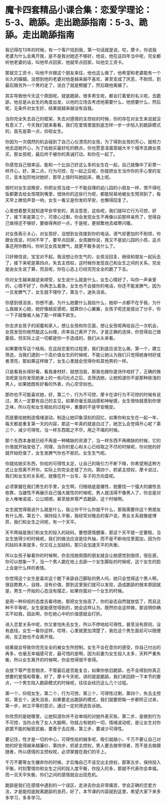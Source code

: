 # 魔卡四套精品小课合集：恋爱学理论：5-3、跪舔。走出跪舔指南：5-3、跪舔。走出跪舔指南

我记得在13年的时候，有一个客户找到我，第一句话就是说，哎，摩卡，你说我老婆为什么会离开我，是不是我对她还不够好，他说，他在这四年当中呢，完全都听他老婆的话，叫他早点回家，他就早点回家，叫他交工资卡。

那就交工资卡，叫他不许跟这个朋友来往，他也这么做了，他希望和老婆能有一个长久的婚姻，没想到他的老婆对他是越来越不喜欢，甚至变成了厌恶，不耐烦，到最后跟另外一个男的走了，说白了就是劈腿了，然后跟他离婚了。

其实导致他今天这个原因呢，就是跪舔，很多男生呢，都会打着爱的名义呢，去跪舔，他总是从女生的角度出发，以他的立场去考虑他需要什么，他想要什么，然后呢，无条件对女生好，结果就越来越没有自我。

当你完全失去自己的框架，失去对感情的主控权的时候，你的存在对女生来说就没有意义了，今天我们就来看看，我们在爱情里面到底怎样一步一步陷入到跪舔模式的，首先是第一点，仰视女生。

你因为一次偶然的机会碰到了自己心仪漂亮的女孩，为了得到女孩的芳心，就努力地去逗她开心，为了给她买最好吃的糕点，你也愿意凌晨穿越大半个城市去跟女孩买，那女孩呢，最后终于被你的真诚打动，和你在一起了。

你感觉自己很幸运，能和一个比自己好这么多的女生在一起，自己就像中了彩票一样开心，好，第二点，行为可控，在一起之后呢，你就把女生当作你的手心里的宝贝，变本加厉地对她好，那早上按时叫她起床，晚上呢。

按时对女生说晚安，你把女孩当成一个不能自理的幼儿园的小朋友一样，恨不得吃饭都要去给女孩喂到嘴里，很快你的这些行为呢，都能轻易地被女生预测到了，每天早上微信声音一响，女生一看又是你发的早安，也懒得回复了。

心里想着整天就知道早安早安的，真没意思，这些呢，我们就叫它行为可控，好了，接下来是第三个，可德心过剩，你会发现女生不再像以前那样亲热了，觉得自己做得还不够好，要做得再好一点，于是呢，更频繁地去嘘寒问暖。

对女孩表示关心，对女孩好，没想到女孩接到你的电话，语气却更加的不耐烦，你跟女孩说，时间不早了，要早点回家，女孩跟你说，我又不是幼儿园的小孩，这点事还用你教吗，你听见女孩发脾气，就更不敢多说什么了。

只好微信说，宝宝对不起，我没想让你生气的，女孩没回复，继续和朋友一起玩去了，接下来呢是第四点，失去主控权，这时候你发现自己和女生之间的关系，完全是由女生说了算，而且呢，你在心态上已经完完全全的跪了下去。

你对女生越来越逆来顺受，女生说什么就是什么，女生心情好了，叫你一声亲爱的，心情不好了，你再怎么着急，女生也不会接你的电话，你还不能发脾气，因为一旦发脾气了，女生就不理你了，第五个，迷失沮丧。

你感到很沮丧，你想不通，为什么她要什么我给什么，她却一点都不在乎我，为什么我越关心她，她好像越反感呢，就算你小心翼翼，女孩子呢还是提出了分手，你一下子就像被人抽了筋一样痛不欲生。

你去求女孩子的闺蜜和家人，想让女孩和你见面，想让女孩呢再给自己一次机会，女孩发现你居然能这么纠缠，庆幸自己离开了你，才是正确的选择，你觉得自己很委屈，但实际上这一切都是你一手造成的，我们从头来看。

如果要改写这个结局，在这段恋爱的过程里，我们到底应该怎么做，第一个，建立筛选，当我们遇到一个高价值女生的时候呢，不能让她认为我们只觉得她身材好或者漂亮，那如果这样做了，女生心里就会觉得你和其他男的一样。

只是看我长得好看，看我身材好，就想泡我，那我也跟你逢场作戏好了，正确的做法呢是当你发现她身上的一些闪光点之后，去筛选她，让她知道你不是那种肤浅的男人，如果她图有好看的外表，内心空空如也。

那你也不可能喜欢她，好，第二个，行为不可控，摩卡在讲行为不可控的时候有说过，男人一定要有自己的主见，如果你毫无挑战感和神秘感，女生很快就感到你很乏味，所以在和女生相处的过程中，重要的不是早安晚安。

而是要给她制造情绪波动，制造让她印象深刻的回忆，如果你和女生在一起一年，每天都是重复第一天的内容，那这一年真的就是白过了，她怎么会觉得开心呢？第三个，减少可得性，当一样东西取之不尽，用之不竭的时候。

那个东西本身就已经不再是一种稀缺的资源了，当一样东西不再稀缺的时候，它的价值就开始变低了，同理，当你的爱心和关心已经取之不尽的时候呢，你对她的好就开始贬值了，女生发脾气你也不抵抗，女生生气呢。

你就给她买东西，你给的可得性太足，让自己的吸引力不断下降，你希望用这种方式让女孩离不开你，实际上你完全走错了方向，第四个，抓紧主控权，摩卡说过，我们和女生的关系呢，就像在开一台车，车子的方向盘呢。

必须掌握在我们男生的手里，女生啊，归根结底是雌性，她要找一个强大的雄性去依靠，当雄性不再展示自己强大属性的时候呢，男人就活得不像男人了，你总是对女人唯唯诺诺，公公顺顺，甚至放弃尊严去跪舔，这个时候啊。

女生就觉得我说什么就是什么，我让你干什么你就干什么，那我需要你这个男朋友有什么用，第五个，保持投入平衡，我经常对晚会的客户说，男女关系就像是博弈，我们和女生之间呢，有一个天平。

天平两端是我们和女生的投入的砝码，要想感情健康，那这个天平就一定要稳，当女生放得少的时候呢，我们的做法应该是往外抽，而不是不断地往里面加，因为你的砝码本来就多，你又往上加砝码，那只会加速天平的失衡。

所以女孩子躲着你的时候啊，你去找她周围的朋友就会让她感觉到很烦，很反感，你可以想象一下，当一个男人跪在地上去舔一个女生脚趾的时候呢，这个女生的脸上会是什么样的表情。

你觉得这个女生是喜欢这个跪下来舔自己脚趾的男人吗，她只会觉得这个男人啊，很自欺欺人，自贱，没有价值，那到这里我们就可以发现，造成跪舔的根本原因就是，男生一开始的心态没有摆正，如果你面对一个女生的时候。

是用一种仰视的态度去看待她，那把女生抬高了，你的姿态自然就放低了，而且这种不平等呢，女生是能感觉得到的，她会这样认为，既然你会这样做，那说明你确实不如我，因此啊，你在她心中的价值感就会打折。

进入恋爱关系中呢，你又害怕失去女生，所以不停地给可得性，甚至没有原则，没有底线，女生一看你这样，哎呀，心里就更加清楚了，我在这个男生面前可以随便闹，反正她也不会离开我。

结果就会导致你完完全全的被女生所控制，女生不会在意你的感受，你自己付出的再多，也毫无幸福感可言，最可惜的是啊，因为前妻为女生投入太多，天秤严重失衡，所以女生离开的时候啊，你会觉得很不舍得。

会放下尊严苦苦相求，不管最后是否能复合，如果你依旧跪舔，也不会得到你真正想要的爱情和尊重，好了，摩卡今天呢，讲的就是跪舔，我们来回顾一下本节的要点，一个男生陷入跪舔模式的时候呢，往往会经历这么几个过程。

第一个，仰视女生，第二个，行为可控，第三个，可得性过剩，第四个，失去主控权，第五个，迷失沮丧，如果要走出跪舔的模式，我们就要把每一步都矫正过来，第一步，树立平等的意识，通过一定的筛选告诉她。

你欣赏的是她哪里，让她知道你并不会单纯的对她外表买账，第二步，是做到行为不可控，当你占有了女人大脑啊，你就占有她的一切，情绪波动呢，是让女生对你欲罢不能的秘密武器，要善于去应用，第三步，要减少可得性。

要记住，性才是一切的中心，可得性给的越多呢，吸引就越小，千万不要让自己对她的好变得越来越廉价，第四步，抓紧主控权，男人要去做带领者，而不是去做跟随者，所以感情的主控权呢，必须掌握在我们的手上。

千万不要等女生嫌弃你的时候，才后悔自己不该交出主控权，那第五步，保持投入平衡，时刻警惕你和女生之间的投入度平衡，你投入的多，那就不代表你会幸福，而一旦天平失衡，你们之间的感情就会出现危机。

跪舔是我们在感情中遇到的一个误区，走进去你会非常痛苦，学会正确的恋爱方法，才是能彻底脱离跪舔的良药，好了，本节课的内容就到这里，希望大家下来多多学习，多多学习。

